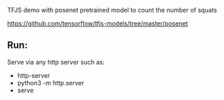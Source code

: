 TFJS demo with posenet pretrained model to count the number of squats

https://github.com/tensorflow/tfjs-models/tree/master/posenet


## Run:

Serve via any http server such as:

- http-server
- python3 -m http.server
- serve
